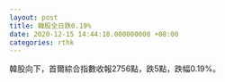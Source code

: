 ```yaml
---
layout: post
title: 韓股全日跌0.19%
date: 2020-12-15 14:44:18.000000000 +08:00
categories: rthk
---
```


韓股向下，首爾綜合指數收報2756點，跌5點，跌幅0.19%。
